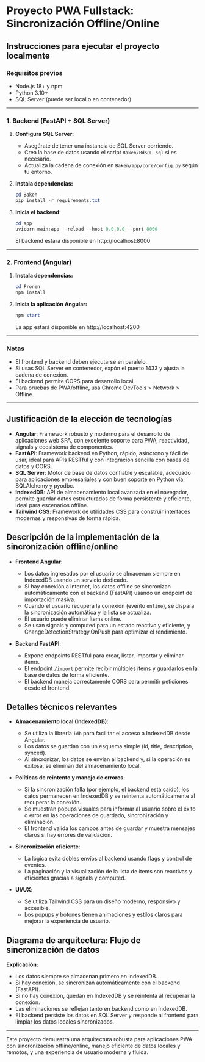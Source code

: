 # Proyecto PWA Fullstack: Sincronización Offline/Online

## Instrucciones para ejecutar el proyecto localmente

### Requisitos previos
- Node.js 18+ y npm
- Python 3.10+
- SQL Server (puede ser local o en contenedor)

---

### 1. Backend (FastAPI + SQL Server)

1. **Configura SQL Server:**
   - Asegúrate de tener una instancia de SQL Server corriendo.
   - Crea la base de datos usando el script `Baken/BdSQL.sql` si es necesario.
   - Actualiza la cadena de conexión en `Baken/app/core/config.py` según tu entorno.

2. **Instala dependencias:**
   ```powershell
   cd Baken
   pip install -r requirements.txt
   ```

3. **Inicia el backend:**
   ```powershell
   cd app
   uvicorn main:app --reload --host 0.0.0.0 --port 8000
   ```
   El backend estará disponible en http://localhost:8000

---

### 2. Frontend (Angular)

1. **Instala dependencias:**
   ```powershell
   cd Fronen
   npm install
   ```

2. **Inicia la aplicación Angular:**
   ```powershell
   npm start
   ```
   La app estará disponible en http://localhost:4200

---

### Notas
- El frontend y backend deben ejecutarse en paralelo.
- Si usas SQL Server en contenedor, expón el puerto 1433 y ajusta la cadena de conexión.
- El backend permite CORS para desarrollo local.
- Para pruebas de PWA/offline, usa Chrome DevTools > Network > Offline.

---

## Justificación de la elección de tecnologías

- **Angular**: Framework robusto y moderno para el desarrollo de aplicaciones web SPA, con excelente soporte para PWA, reactividad, signals y ecosistema de componentes.
- **FastAPI**: Framework backend en Python, rápido, asíncrono y fácil de usar, ideal para APIs RESTful y con integración sencilla con bases de datos y CORS.
- **SQL Server**: Motor de base de datos confiable y escalable, adecuado para aplicaciones empresariales y con buen soporte en Python vía SQLAlchemy y pyodbc.
- **IndexedDB**: API de almacenamiento local avanzada en el navegador, permite guardar datos estructurados de forma persistente y eficiente, ideal para escenarios offline.
- **Tailwind CSS**: Framework de utilidades CSS para construir interfaces modernas y responsivas de forma rápida.

## Descripción de la implementación de la sincronización offline/online

- **Frontend Angular**:
  - Los datos ingresados por el usuario se almacenan siempre en IndexedDB usando un servicio dedicado.
  - Si hay conexión a internet, los datos offline se sincronizan automáticamente con el backend (FastAPI) usando un endpoint de importación masiva.
  - Cuando el usuario recupera la conexión (evento `online`), se dispara la sincronización automática y la lista se actualiza.
  - El usuario puede eliminar ítems online.
  - Se usan signals y computed para un estado reactivo y eficiente, y ChangeDetectionStrategy.OnPush para optimizar el rendimiento.

- **Backend FastAPI**:
  - Expone endpoints RESTful para crear, listar, importar y eliminar ítems.
  - El endpoint `/import` permite recibir múltiples ítems y guardarlos en la base de datos de forma eficiente.
  - El backend maneja correctamente CORS para permitir peticiones desde el frontend.

## Detalles técnicos relevantes

- **Almacenamiento local (IndexedDB)**:
  - Se utiliza la librería `idb` para facilitar el acceso a IndexedDB desde Angular.
  - Los datos se guardan con un esquema simple (id, title, description, synced).
  - Al sincronizar, los datos se envían al backend y, si la operación es exitosa, se eliminan del almacenamiento local.

- **Políticas de reintento y manejo de errores**:
  - Si la sincronización falla (por ejemplo, el backend está caído), los datos permanecen en IndexedDB y se reintenta automáticamente al recuperar la conexión.
  - Se muestran popups visuales para informar al usuario sobre el éxito o error en las operaciones de guardado, sincronización y eliminación.
  - El frontend valida los campos antes de guardar y muestra mensajes claros si hay errores de validación.

- **Sincronización eficiente**:
  - La lógica evita dobles envíos al backend usando flags y control de eventos.
  - La paginación y la visualización de la lista de ítems son reactivas y eficientes gracias a signals y computed.

- **UI/UX**:
  - Se utiliza Tailwind CSS para un diseño moderno, responsivo y accesible.
  - Los popups y botones tienen animaciones y estilos claros para mejorar la experiencia de usuario.

## Diagrama de arquitectura: Flujo de sincronización de datos

**Explicación:**
- Los datos siempre se almacenan primero en IndexedDB.
- Si hay conexión, se sincronizan automáticamente con el backend (FastAPI).
- Si no hay conexión, quedan en IndexedDB y se reintenta al recuperar la conexión.
- Las eliminaciones se reflejan tanto en backend como en IndexedDB.
- El backend persiste los datos en SQL Server y responde al frontend para limpiar los datos locales sincronizados.

---

Este proyecto demuestra una arquitectura robusta para aplicaciones PWA con sincronización offline/online, manejo eficiente de datos locales y remotos, y una experiencia de usuario moderna y fluida.
